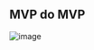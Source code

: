 ## MVP do MVP

![image](https://github.com/Leomconti/authentication-educational-game/assets/46422901/d5a5461f-22bc-408d-99cd-9a8ceb1d4dc6)

